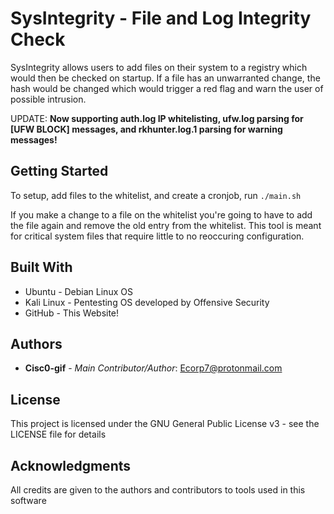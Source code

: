 # SysIntegrity - File and Log Integrity Check

SysIntegrity allows users to add files on their system to a registry which would then be checked on startup. If a file has an unwarranted change, the hash would be changed which would trigger a red flag and warn the user of possible intrusion.

UPDATE: **Now supporting auth.log IP whitelisting, ufw.log parsing for [UFW BLOCK] messages, and rkhunter.log.1 parsing for warning messages!**

## Getting Started

To setup, add files to the whitelist, and create a cronjob, run ``` ./main.sh ``` 

If you make a change to a file on the whitelist you're going to have to add the file again and remove the old entry from the whitelist. This tool is meant for critical system files that require little to no reoccuring configuration.

## Built With

* Ubuntu - Debian Linux OS
* Kali Linux - Pentesting OS developed by Offensive Security
* GitHub - This Website!

## Authors

* **Cisc0-gif** - *Main Contributor/Author*: Ecorp7@protonmail.com

## License

This project is licensed under the GNU General Public License v3 - see the LICENSE file for details


## Acknowledgments

All credits are given to the authors and contributors to tools used in this software
